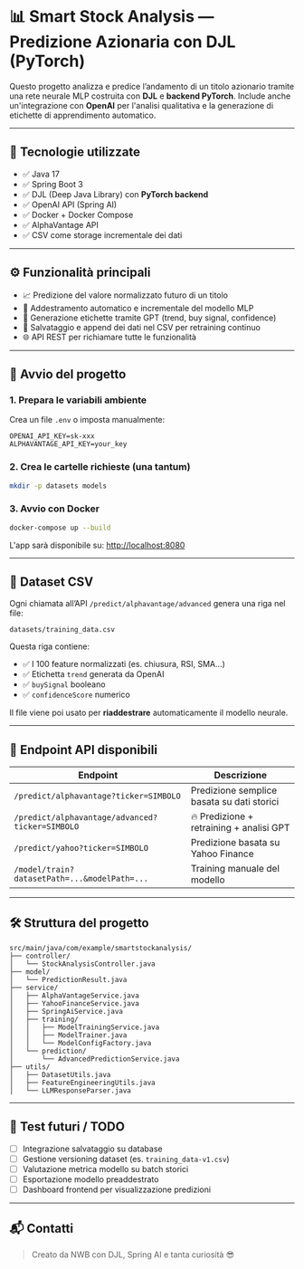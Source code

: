 
# 📊 Smart Stock Analysis — Predizione Azionaria con DJL (PyTorch)

Questo progetto analizza e predice l’andamento di un titolo azionario tramite una rete neurale MLP costruita con **DJL** e **backend PyTorch**. Include anche un'integrazione con **OpenAI** per l'analisi qualitativa e la generazione di etichette di apprendimento automatico.

---

## 🔧 Tecnologie utilizzate

- ✅ Java 17
- ✅ Spring Boot 3
- ✅ DJL (Deep Java Library) con **PyTorch backend**
- ✅ OpenAI API (Spring AI)
- ✅ Docker + Docker Compose
- ✅ AlphaVantage API
- ✅ CSV come storage incrementale dei dati

---

## ⚙️ Funzionalità principali

- 📈 Predizione del valore normalizzato futuro di un titolo
- 🤖 Addestramento automatico e incrementale del modello MLP
- 🧠 Generazione etichette tramite GPT (trend, buy signal, confidence)
- 🔄 Salvataggio e append dei dati nel CSV per retraining continuo
- 🌐 API REST per richiamare tutte le funzionalità

---

## 🚀 Avvio del progetto

### 1. Prepara le variabili ambiente

Crea un file `.env` o imposta manualmente:

```env
OPENAI_API_KEY=sk-xxx
ALPHAVANTAGE_API_KEY=your_key
```

### 2. Crea le cartelle richieste (una tantum)

```bash
mkdir -p datasets models
```

### 3. Avvio con Docker

```bash
docker-compose up --build
```

L'app sarà disponibile su: [http://localhost:8080](http://localhost:8080)

---

## 📁 Dataset CSV

Ogni chiamata all’API `/predict/alphavantage/advanced` genera una riga nel file:

```
datasets/training_data.csv
```

Questa riga contiene:
- ✅ I 100 feature normalizzati (es. chiusura, RSI, SMA…)
- ✅ Etichetta `trend` generata da OpenAI
- ✅ `buySignal` booleano
- ✅ `confidenceScore` numerico

Il file viene poi usato per **riaddestrare** automaticamente il modello neurale.

---

## 📡 Endpoint API disponibili

| Endpoint | Descrizione |
|----------|-------------|
| `/predict/alphavantage?ticker=SIMBOLO` | Predizione semplice basata su dati storici |
| `/predict/alphavantage/advanced?ticker=SIMBOLO` | 🔥 Predizione + retraining + analisi GPT |
| `/predict/yahoo?ticker=SIMBOLO` | Predizione basata su Yahoo Finance |
| `/model/train?datasetPath=...&modelPath=...` | Training manuale del modello |

---

## 🛠️ Struttura del progetto

```
src/main/java/com/example/smartstockanalysis/
├── controller/
│   └── StockAnalysisController.java
├── model/
│   └── PredictionResult.java
├── service/
│   ├── AlphaVantageService.java
│   ├── YahooFinanceService.java
│   ├── SpringAiService.java
│   ├── training/
│   │   ├── ModelTrainingService.java
│   │   ├── ModelTrainer.java
│   │   └── ModelConfigFactory.java
│   └── prediction/
│       └── AdvancedPredictionService.java
├── utils/
│   ├── DatasetUtils.java
│   ├── FeatureEngineeringUtils.java
│   └── LLMResponseParser.java
```

---

## 🧪 Test futuri / TODO

- [ ] Integrazione salvataggio su database
- [ ] Gestione versioning dataset (es. `training_data-v1.csv`)
- [ ] Valutazione metrica modello su batch storici
- [ ] Esportazione modello preaddestrato
- [ ] Dashboard frontend per visualizzazione predizioni

---

## 📬 Contatti

> Creato da NWB con DJL, Spring AI e tanta curiosità 😎
